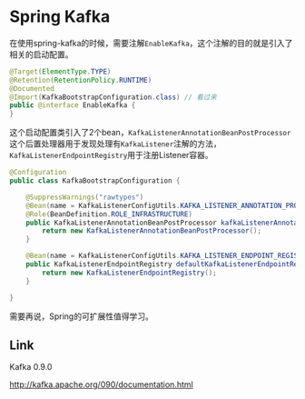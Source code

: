 # Spring Kafka

在使用spring-kafka的时候，需要注解`EnableKafka`，这个注解的目的就是引入了相关的启动配置。

```java
@Target(ElementType.TYPE)
@Retention(RetentionPolicy.RUNTIME)
@Documented
@Import(KafkaBootstrapConfiguration.class) // 看过来
public @interface EnableKafka {
}
```

这个启动配置类引入了2个bean，`KafkaListenerAnnotationBeanPostProcessor`这个后置处理器用于发现处理有`KafkaListener`注解的方法，`KafkaListenerEndpointRegistry`用于注册Listener容器。

```java
@Configuration
public class KafkaBootstrapConfiguration {

	@SuppressWarnings("rawtypes")
	@Bean(name = KafkaListenerConfigUtils.KAFKA_LISTENER_ANNOTATION_PROCESSOR_BEAN_NAME)
	@Role(BeanDefinition.ROLE_INFRASTRUCTURE)
	public KafkaListenerAnnotationBeanPostProcessor kafkaListenerAnnotationProcessor() {
		return new KafkaListenerAnnotationBeanPostProcessor();
	}

	@Bean(name = KafkaListenerConfigUtils.KAFKA_LISTENER_ENDPOINT_REGISTRY_BEAN_NAME)
	public KafkaListenerEndpointRegistry defaultKafkaListenerEndpointRegistry() {
		return new KafkaListenerEndpointRegistry();
	}

}
```

需要再说，Spring的可扩展性值得学习。

## Link

Kafka 0.9.0

http://kafka.apache.org/090/documentation.html